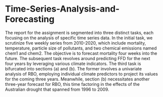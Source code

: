 # Time-Series-Analysis-and-Forecasting
The report for the assignment is segmented into three distinct tasks, each focusing on the analysis of specific
time series data. In the initial task, we scrutinize five weekly series from 2010-2020, which include mortality,
temperature, particle size of pollutants, and two chemical emissions named chem1 and chem2. The objective
is to forecast mortality four weeks into the future. The subsequent task revolves around predicting FFD for the
next four years by leveraging various climate indicators. The third task is bifurcated into sections (a) and (b).
The former involves a univariate analysis of RBO, employing individual climate predictors to project its values
for the coming three years. Meanwhile, section (b) necessitates another three-year forecast for RBO, this time
factoring in the effects of the Australian drought that spanned from 1996 to 2009.
